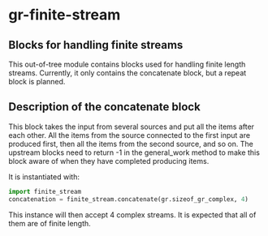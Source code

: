 
gr-finite-stream
================

Blocks for handling finite streams
----------------------------------

This out-of-tree module contains blocks used for handling finite length streams.
Currently, it only contains the concatenate block, but a repeat block is planned.


Description of the concatenate block
------------------------------------

This block takes the input from several sources and put all the items
after each other. All the items from the source connected to the
first input are produced first, then all the items from the second
source, and so on. The upstream blocks need to return -1 in the
general\_work method to make this block aware of when they have
completed producing items.

It is instantiated with:

```python
import finite_stream
concatenation = finite_stream.concatenate(gr.sizeof_gr_complex, 4)
```

This instance will then accept 4 complex streams. It is expected that all of them
are of finite length.
